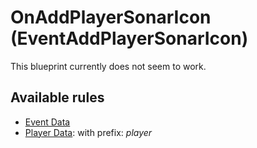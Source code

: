 # OnAddPlayerSonarIcon (EventAddPlayerSonarIcon)

This blueprint currently does not seem to work.

## Available rules

- [Event Data](GlobalEventData.md)
- [Player Data](GlobalPlayerData.md): with prefix: *player*
